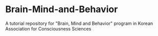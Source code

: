 # Brain-Mind-and-Behavior
A tutorial repository for "Brain, Mind and Behavior" program in Korean Association for Consciousness Sciences

